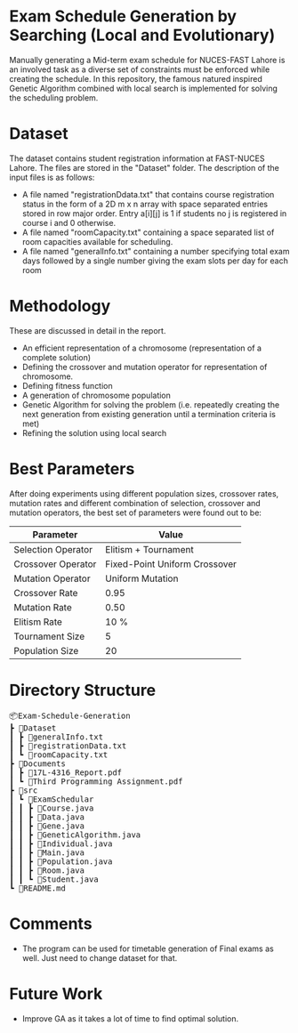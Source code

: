 # Exam Schedule Generation by Searching (Local and Evolutionary)

Manually generating a Mid-term exam schedule for NUCES-FAST Lahore is an involved task as a diverse set of
constraints must be enforced while creating the schedule. In this repository, the famous natured inspired Genetic Algorithm combined with local search is implemented for solving the scheduling problem.

# Dataset

The dataset contains student registration information at FAST-NUCES Lahore. The files are stored in the "Dataset" folder. The description of the input files is as follows:

- A file named "registrationDdata.txt" that contains course registration status in the form of a 2D
  m x n array with space separated entries stored in row major order. Entry a[i][j] is 1 if students
  no j is registered in course i and 0 otherwise.
- A file named "roomCapacity.txt" containing a space separated list of room capacities available for
  scheduling.
- A file named "generalInfo.txt" containing a number specifying total exam days followed by a single
  number giving the exam slots per day for each room

# Methodology

These are discussed in detail in the report.

- An efficient representation of a chromosome (representation of a complete solution)
- Defining the crossover and mutation operator for representation of chromosome.
- Defining fitness function
- A generation of chromosome population
- Genetic Algorithm for solving the problem (i.e. repeatedly creating the next generation from existing generation
  until a termination criteria is met)
- Refining the solution using local search

# Best Parameters

After doing experiments using different population sizes, crossover rates, mutation rates and
different combination of selection, crossover and mutation operators, the best set of parameters
were found out to be:

| Parameter          | Value                         |
| ------------------ | ----------------------------- |
| Selection Operator | Elitism + Tournament          |
| Crossover Operator | Fixed-Point Uniform Crossover |
| Mutation Operator  | Uniform Mutation              |
| Crossover Rate     | 0.95                          |
| Mutation Rate      | 0.50                          |
| Elitism Rate       | 10 %                          |
| Tournament Size    | 5                             |
| Population Size    | 20                            |

# Directory Structure

<pre>
📦Exam-Schedule-Generation
┣ 📂Dataset
┃ ┣ 📜generalInfo.txt
┃ ┣ 📜registrationData.txt
┃ ┗ 📜roomCapacity.txt
┣ 📂Documents
┃ ┣ 📜17L-4316_Report.pdf
┃ ┗ 📜Third Programming Assignment.pdf
┣ 📂src
┃ ┗ 📂ExamSchedular
┃ ┃ ┣ 📜Course.java
┃ ┃ ┣ 📜Data.java
┃ ┃ ┣ 📜Gene.java
┃ ┃ ┣ 📜GeneticAlgorithm.java
┃ ┃ ┣ 📜Individual.java
┃ ┃ ┣ 📜Main.java
┃ ┃ ┣ 📜Population.java
┃ ┃ ┣ 📜Room.java
┃ ┃ ┗ 📜Student.java
┗ 📜README.md
</pre>

# Comments

- The program can be used for timetable generation of Final exams as well. Just need to change dataset for that.

# Future Work

- Improve GA as it takes a lot of time to find optimal solution.

